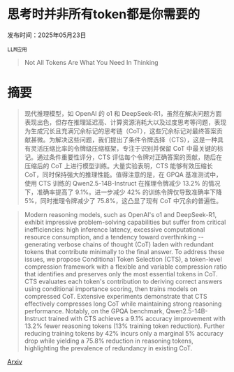 # 思考时并非所有token都是你需要的

发布时间：2025年05月23日

`LLM应用`

> Not All Tokens Are What You Need In Thinking

# 摘要

> 现代推理模型，如 OpenAI 的 o1 和 DeepSeek-R1，虽然在解决问题方面表现出色，但存在推理延迟高、计算资源消耗大以及过度思考等问题，表现为生成冗长且充满冗余标记的思考链（CoT），这些冗余标记对最终答案贡献甚微。为解决这些问题，我们提出了条件令牌选择（CTS），这是一种具有灵活压缩比率的令牌级压缩框架，专注于识别并保留 CoT 中最关键的标记。通过条件重要性评分，CTS 评估每个令牌对正确答案的贡献，随后在压缩后的 CoT 上进行模型训练。大量实验表明，CTS 能够有效压缩长 CoT，同时保持强大的推理性能。值得注意的是，在 GPQA 基准测试中，使用 CTS 训练的 Qwen2.5-14B-Instruct 在推理令牌减少 13.2% 的情况下，准确率提高了 9.1%。进一步减少 42% 的训练令牌仅导致准确率下降 5%，同时推理令牌减少了 75.8%，这凸显了现有 CoT 中冗余的普遍性。

> Modern reasoning models, such as OpenAI's o1 and DeepSeek-R1, exhibit impressive problem-solving capabilities but suffer from critical inefficiencies: high inference latency, excessive computational resource consumption, and a tendency toward overthinking -- generating verbose chains of thought (CoT) laden with redundant tokens that contribute minimally to the final answer. To address these issues, we propose Conditional Token Selection (CTS), a token-level compression framework with a flexible and variable compression ratio that identifies and preserves only the most essential tokens in CoT. CTS evaluates each token's contribution to deriving correct answers using conditional importance scoring, then trains models on compressed CoT. Extensive experiments demonstrate that CTS effectively compresses long CoT while maintaining strong reasoning performance. Notably, on the GPQA benchmark, Qwen2.5-14B-Instruct trained with CTS achieves a 9.1% accuracy improvement with 13.2% fewer reasoning tokens (13% training token reduction). Further reducing training tokens by 42% incurs only a marginal 5% accuracy drop while yielding a 75.8% reduction in reasoning tokens, highlighting the prevalence of redundancy in existing CoT.

[Arxiv](https://arxiv.org/abs/2505.17827)